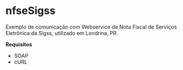 # nfseSigss


Exemplo de comunicação com Webservice de Nota Fiscal de Serviços Eletrônica da Sigss, utilizado em Londrina, PR.



<b>Requisitos</b>
- SOAP
- cURL
